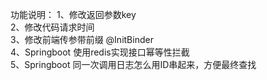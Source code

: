 功能说明：
1、修改返回参数key \
2、修改代码请求时间  \
3、修改前端传参带前缀 @InitBinder \
4、Springboot 使用redis实现接口幂等性拦截   \
5、Springboot 同一次调用日志怎么用ID串起来，方便最终查找
